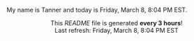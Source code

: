 My name is Tanner and today is Friday, March 8, 8:04 PM EST.

<p align="center">This <i>README</i> file is generated <b>every 3 hours</b>!</br>Last refresh: Friday, March 8, 8:04 PM EST<br /></p>
